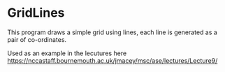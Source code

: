 # GridLines

This program draws a simple grid using lines, each line is generated as a pair of co-ordinates.

Used as an example in the lecutures here https://nccastaff.bournemouth.ac.uk/jmacey/msc/ase/lectures/Lecture9/ 

